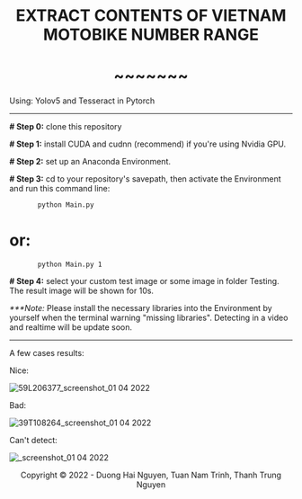<!-- Title -->
<h1 align="center"><b>EXTRACT CONTENTS OF VIETNAM MOTOBIKE NUMBER RANGE</b></h1>
<h1 align="center"><b>~~~~~~~</b></h1>

Using: Yolov5 and Tesseract in Pytorch

---------------------------------------------------------------------------------------------

**# Step 0:** clone this repository

**# Step 1:** install CUDA and cudnn (recommend) if you're using Nvidia GPU.

**# Step 2:** set up an Anaconda Environment.

**# Step 3:** cd to your repository's savepath, then activate the Environment and run this command line:

           python Main.py 

# or:  <if you want to save your Result>     
    
           python Main.py 1

**# Step 4:** select your custom test image or some image in folder Testing. The result image will be shown for 10s.

           
_***Note:_ Please install the necessary libraries into the Environment by yourself when the terminal warning "missing libraries". Detecting in a video and realtime will be update soon.

           
------------------------------------------------------------------------------------------------

A few cases results:    

Nice:
           
![59L206377_screenshot_01 04 2022](https://user-images.githubusercontent.com/81065789/161234002-88fe8532-c987-47ff-aef8-33f6e237f62f.png)

Bad:
           
![39T108264_screenshot_01 04 2022](https://user-images.githubusercontent.com/81065789/161234037-561a4675-352d-4176-9274-f40a31ebe1c0.png)
           
Can't detect:
           
![_screenshot_01 04 2022](https://user-images.githubusercontent.com/81065789/161234068-c19a56a5-4e09-4dcc-b3b6-30c7b00b9584.png)

<!-- Footer -->
<p align='center'>Copyright © 2022 - Duong Hai Nguyen, Tuan Nam Trinh, Thanh Trung Nguyen</p>
